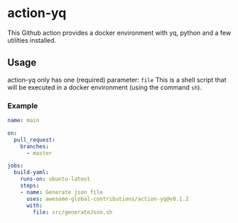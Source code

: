 # action-yq

This Github action provides a docker environment with yq, python and a few utilities
installed.

## Usage

action-yq only has one (required) parameter: `file`
This is a shell script that will be executed in a docker environment (using the command `sh`).

### Example

```yaml
name: main

on:
  pull_request:
    branches:
      - master

jobs:
  build-yaml:
    runs-on: ubuntu-latest
    steps:
    - name: Generate json file
      uses: awesome-global-contributions/action-yq@v0.1.2
      with:
        file: src/generateJson.sh
```
